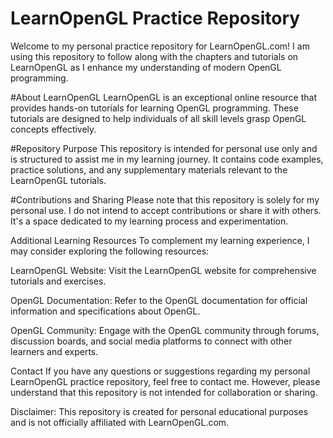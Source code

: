 # LearnOpenGL Practice Repository
Welcome to my personal practice repository for LearnOpenGL.com! I am using this repository to follow along with the chapters and tutorials on LearnOpenGL as I enhance my understanding of modern OpenGL programming.

#About LearnOpenGL
LearnOpenGL is an exceptional online resource that provides hands-on tutorials for learning OpenGL programming. These tutorials are designed to help individuals of all skill levels grasp OpenGL concepts effectively.

#Repository Purpose
This repository is intended for personal use only and is structured to assist me in my learning journey. It contains code examples, practice solutions, and any supplementary materials relevant to the LearnOpenGL tutorials.

#Contributions and Sharing
Please note that this repository is solely for my personal use. I do not intend to accept contributions or share it with others. It's a space dedicated to my learning process and experimentation.

Additional Learning Resources
To complement my learning experience, I may consider exploring the following resources:

LearnOpenGL Website: Visit the LearnOpenGL website for comprehensive tutorials and exercises.

OpenGL Documentation: Refer to the OpenGL documentation for official information and specifications about OpenGL.

OpenGL Community: Engage with the OpenGL community through forums, discussion boards, and social media platforms to connect with other learners and experts.

Contact
If you have any questions or suggestions regarding my personal LearnOpenGL practice repository, feel free to contact me. However, please understand that this repository is not intended for collaboration or sharing.

Disclaimer: This repository is created for personal educational purposes and is not officially affiliated with LearnOpenGL.com.
